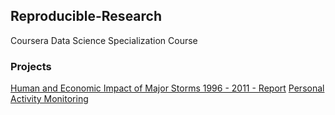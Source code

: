 ## Reproducible-Research
Coursera Data Science Specialization Course

### Projects  
[Human and Economic Impact of Major Storms 1996 - 2011 - Report](http://rpubs.com/mblackmo/298622)
[Personal Activity Monitoring](http://rpubs.com/mblackmo/295607)
